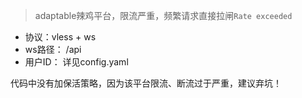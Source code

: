> adaptable辣鸡平台，限流严重，频繁请求直接拉闸`Rate exceeded`

- 协议：vless + ws
- ws路径： /api
- 用户ID： 详见config.yaml


代码中没有加保活策略，因为该平台限流、断流过于严重，建议弃坑！
 
